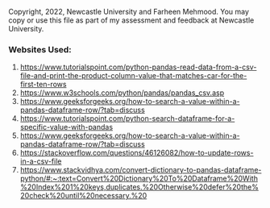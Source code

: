 Copyright, 2022, Newcastle University and Farheen Mehmood.
You may copy or use this file as part of my assessment and feedback at
Newcastle University.

### Websites Used:
1. https://www.tutorialspoint.com/python-pandas-read-data-from-a-csv-file-and-print-the-product-column-value-that-matches-car-for-the-first-ten-rows
2. https://www.w3schools.com/python/pandas/pandas_csv.asp
3. https://www.geeksforgeeks.org/how-to-search-a-value-within-a-pandas-dataframe-row/?tab=discuss
4. https://www.tutorialspoint.com/python-search-dataframe-for-a-specific-value-with-pandas
5. https://www.geeksforgeeks.org/how-to-search-a-value-within-a-pandas-dataframe-row/?tab=discuss
6. https://stackoverflow.com/questions/46126082/how-to-update-rows-in-a-csv-file
7. https://www.stackvidhya.com/convert-dictionary-to-pandas-dataframe-python/#:~:text=Convert%20Dictionary%20To%20Dataframe%20With%20Index%201%20keys,duplicates.%20Otherwise%20defer%20the%20check%20until%20necessary.%20